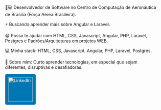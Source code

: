 <!-- **adcavalcant/adcavalcant** is a ✨ _special_ ✨ repository because its `README.md` (this file) appears on your GitHub profile. -->

🚀💻   Desenvolvedor de Software no Centro de Computação de Aeronáutica de Brasília (Força Aérea Brasileira).

⚡   Buscando aprender mais sobre Angular e Laravel.

😁   Posso te ajudar com HTML, CSS, Javascript, Angular, PHP, Laravel, Postgres e Padrões/Arquiteturas em projetos WEB.

💻   Minha stack: HTML, CSS, Javascript, Angular, PHP, Laravel, Postgres.

💬   Sobre mim: Curto aprender tecnologias, em especial que sejam diferentes, disruptivas e desafiadoras.

<a href="http://linkedin.com/adcavalcant" target="_blank" style="display: inline-block; background-color: #0077B5; color: #fff; padding: 10px; border-radius: 5px; text-decoration: none;">
  <img src="https://cdn.jsdelivr.net/gh/devicons/devicon/icons/linkedin/linkedin-original-wordmark.svg" alt="LinkedIn" style="width: 80px; height: 80px;" />
</a>

